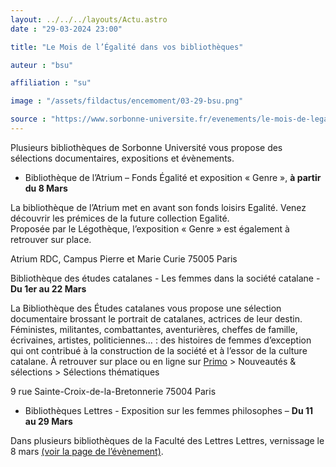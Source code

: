 ```yaml
---
layout: ../../../layouts/Actu.astro
date : "29-03-2024 23:00"

title: "Le Mois de l’Égalité dans vos bibliothèques"

auteur : "bsu"

affiliation : "su"

image : "/assets/fildactus/encemoment/03-29-bsu.png"

source : "https://www.sorbonne-universite.fr/evenements/le-mois-de-legalite-dans-vos-bibliotheques"
---
```


Plusieurs bibliothèques de Sorbonne Université vous propose des sélections documentaires, expositions et évènements.

- Bibliothèque de l’Atrium – Fonds Égalité et exposition « Genre », __à partir du 8 Mars__

La bibliothèque de l’Atrium met en avant son fonds loisirs Egalité. Venez découvrir les prémices de la future collection Egalité.  
Proposée par le Légothèque, l’exposition « Genre » est également à retrouver sur place.

Atrium RDC, Campus Pierre et Marie Curie 75005 Paris

Bibliothèque des études catalanes - Les femmes dans la société catalane  - __Du 1er au 22 Mars__

La Bibliothèque des Études catalanes vous propose une sélection documentaire brossant le portrait de catalanes, actrices de leur destin.  
Féministes, militantes, combattantes, aventurières, cheffes de famille, écrivaines, artistes, politiciennes… : des histoires de femmes d’exception qui ont contribué à la construction de la société et à l’essor de la culture catalane. 
À retrouver sur place ou en ligne sur [Primo](https://sorbonne-universite.primo.exlibrisgroup.com/) > Nouveautés & sélections > Sélections thématiques

9 rue Sainte-Croix-de-la-Bretonnerie 75004 Paris

- Bibliothèques Lettres - Exposition sur les femmes philosophes – __Du 11 au 29 Mars__

Dans plusieurs bibliothèques de la Faculté des Lettres Lettres, vernissage le 8 mars [(voir la page de l’évènement)](https://www.sorbonne-universite.fr/evenements/femmes-philosophes-de-lantiquite-1850).